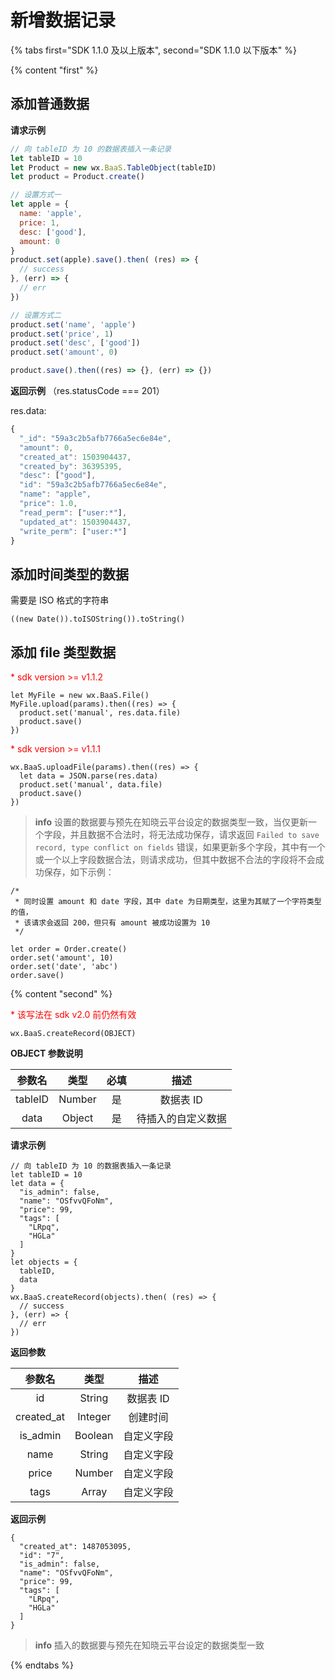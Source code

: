 # 新增数据记录

{% tabs first="SDK 1.1.0 及以上版本", second="SDK 1.1.0 以下版本" %}

{% content "first" %}

## 添加普通数据

**请求示例**

```js
// 向 tableID 为 10 的数据表插入一条记录
let tableID = 10
let Product = new wx.BaaS.TableObject(tableID)
let product = Product.create()

// 设置方式一
let apple = {
  name: 'apple',
  price: 1,
  desc: ['good'],
  amount: 0
}
product.set(apple).save().then( (res) => {
  // success
}, (err) => {
  // err
})

// 设置方式二
product.set('name', 'apple')
product.set('price', 1)
product.set('desc', ['good'])
product.set('amount', 0)

product.save().then((res) => {}, (err) => {})
```

**返回示例** （res.statusCode === 201）

res.data:
```js
{
  "_id": "59a3c2b5afb7766a5ec6e84e",
  "amount": 0,
  "created_at": 1503904437,
  "created_by": 36395395,
  "desc": ["good"],
  "id": "59a3c2b5afb7766a5ec6e84e",
  "name": "apple",
  "price": 1.0,
  "read_perm": ["user:*"],
  "updated_at": 1503904437,
  "write_perm": ["user:*"]
}
```

## 添加时间类型的数据

需要是 ISO 格式的字符串

  ```
  ((new Date()).toISOString()).toString()
  ```

## 添加 file 类型数据

  <span style='color:red'>* sdk version >= v1.1.2</span>

  ```
  let MyFile = new wx.BaaS.File()
  MyFile.upload(params).then((res) => {
    product.set('manual', res.data.file)
    product.save()
  })
  ```

  <span style='color:red'>* sdk version >= v1.1.1</span>

  ```
  wx.BaaS.uploadFile(params).then((res) => {
    let data = JSON.parse(res.data)
    product.set('manual', data.file)
    product.save()
  })
  ```

> **info**
> 设置的数据要与预先在知晓云平台设定的数据类型一致，当仅更新一个字段，并且数据不合法时，将无法成功保存，请求返回 `Failed to save record, type conflict on fields` 错误，如果更新多个字段，其中有一个或一个以上字段数据合法，则请求成功，但其中数据不合法的字段将不会成功保存，如下示例：

  ```
  /*
   * 同时设置 amount 和 date 字段，其中 date 为日期类型，这里为其赋了一个字符类型的值，
   * 该请求会返回 200，但只有 amount 被成功设置为 10
   */

  let order = Order.create()
  order.set('amount', 10)
  order.set('date', 'abc')
  order.save()
  ```

{% content "second" %}

<p style='color:red'>* 该写法在 sdk v2.0 前仍然有效</p>

`wx.BaaS.createRecord(OBJECT)`

**OBJECT 参数说明**

|  参数名  |   类型  | 必填 |       描述       |
| :-----: | :----: | :--: | :-------------: |
| tableID | Number |  是  |     数据表 ID    |
|  data   | Object |  是  | 待插入的自定义数据 |

**请求示例**

```
// 向 tableID 为 10 的数据表插入一条记录
let tableID = 10
let data = {
  "is_admin": false,
  "name": "OSfvvQFoNm",
  "price": 99,
  "tags": [
    "LRpq",
    "HGLa"
  ]
}
let objects = {
  tableID,
  data
}
wx.BaaS.createRecord(objects).then( (res) => {
  // success
}, (err) => {
  // err
})
```

**返回参数**

|    参数名   |   类型   |    描述   |
| :--------: | :-----: | :------: |
|     id     | String  | 数据表 ID |
| created_at | Integer |  创建时间  |
|  is_admin  | Boolean | 自定义字段 |
|    name    | String  | 自定义字段 |
|   price    | Number  | 自定义字段 |
|    tags    |  Array  | 自定义字段 |

**返回示例**

```
{
  "created_at": 1487053095,
  "id": "7",
  "is_admin": false,
  "name": "OSfvvQFoNm",
  "price": 99,
  "tags": [
    "LRpq",
    "HGLa"
  ]
}
```

> **info**
> 插入的数据要与预先在知晓云平台设定的数据类型一致

{% endtabs %}